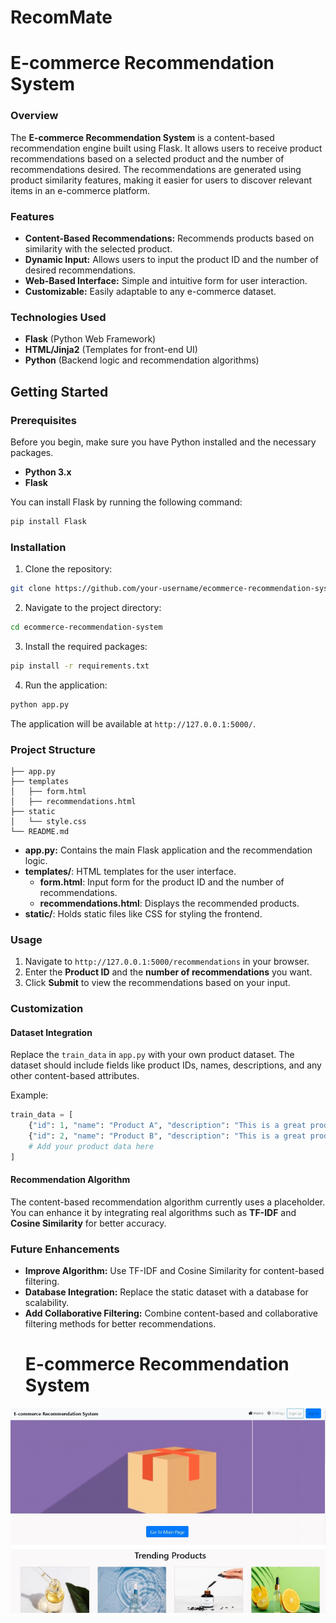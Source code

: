 # RecomMate

# E-commerce Recommendation System

### Overview

The **E-commerce Recommendation System** is a content-based recommendation engine built using Flask. It allows users to receive product recommendations based on a selected product and the number of recommendations desired. The recommendations are generated using product similarity features, making it easier for users to discover relevant items in an e-commerce platform.

### Features

- **Content-Based Recommendations:** Recommends products based on similarity with the selected product.
- **Dynamic Input:** Allows users to input the product ID and the number of desired recommendations.
- **Web-Based Interface:** Simple and intuitive form for user interaction.
- **Customizable:** Easily adaptable to any e-commerce dataset.

### Technologies Used

- **Flask** (Python Web Framework)
- **HTML/Jinja2** (Templates for front-end UI)
- **Python** (Backend logic and recommendation algorithms)

## Getting Started

### Prerequisites

Before you begin, make sure you have Python installed and the necessary packages.

- **Python 3.x** 
- **Flask** 

You can install Flask by running the following command:

```bash
pip install Flask
```

### Installation

1. Clone the repository:

```bash
git clone https://github.com/your-username/ecommerce-recommendation-system.git
```

2. Navigate to the project directory:

```bash
cd ecommerce-recommendation-system
```

3. Install the required packages:

```bash
pip install -r requirements.txt
```

4. Run the application:

```bash
python app.py
```

The application will be available at `http://127.0.0.1:5000/`.

### Project Structure

```
├── app.py
├── templates
│   ├── form.html
│   ├── recommendations.html
├── static
│   └── style.css
└── README.md
```

- **app.py:** Contains the main Flask application and the recommendation logic.
- **templates/**: HTML templates for the user interface.
  - **form.html**: Input form for the product ID and the number of recommendations.
  - **recommendations.html**: Displays the recommended products.
- **static/**: Holds static files like CSS for styling the frontend.

### Usage

1. Navigate to `http://127.0.0.1:5000/recommendations` in your browser.
2. Enter the **Product ID** and the **number of recommendations** you want.
3. Click **Submit** to view the recommendations based on your input.

### Customization

#### Dataset Integration

Replace the `train_data` in `app.py` with your own product dataset. The dataset should include fields like product IDs, names, descriptions, and any other content-based attributes.

Example:
```python
train_data = [
    {"id": 1, "name": "Product A", "description": "This is a great product A"},
    {"id": 2, "name": "Product B", "description": "This is a great product B"},
    # Add your product data here
]
```

#### Recommendation Algorithm

The content-based recommendation algorithm currently uses a placeholder. You can enhance it by integrating real algorithms such as **TF-IDF** and **Cosine Similarity** for better accuracy.

### Future Enhancements

- **Improve Algorithm:** Use TF-IDF and Cosine Similarity for content-based filtering.
- **Database Integration:** Replace the static dataset with a database for scalability.
- **Add Collaborative Filtering:** Combine content-based and collaborative filtering methods for better recommendations.
  # E-commerce Recommendation System

![Screenshot of E-commerce Recommendation System](static/Screenshot.PNG)

